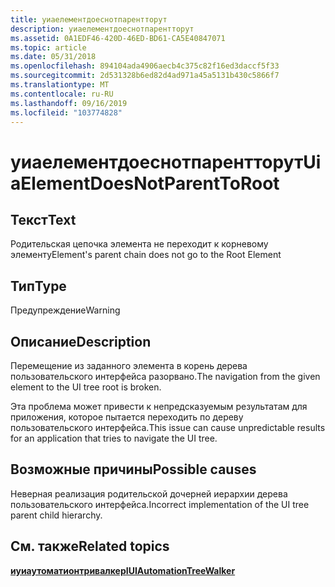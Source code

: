```yaml
---
title: уиаелементдоеснотпарентторут
description: уиаелементдоеснотпарентторут
ms.assetid: 0A1EDF46-420D-46ED-BD61-CA5E40847071
ms.topic: article
ms.date: 05/31/2018
ms.openlocfilehash: 894104ada4906aecb4c375c82f16ed3daccf5f33
ms.sourcegitcommit: 2d531328b6ed82d4ad971a45a5131b430c5866f7
ms.translationtype: MT
ms.contentlocale: ru-RU
ms.lasthandoff: 09/16/2019
ms.locfileid: "103774828"
---
```

# <a name="uiaelementdoesnotparenttoroot"></a><span data-ttu-id="c92ab-103">уиаелементдоеснотпарентторут</span><span class="sxs-lookup"><span data-stu-id="c92ab-103">UiaElementDoesNotParentToRoot</span></span>

## <a name="text"></a><span data-ttu-id="c92ab-104">Текст</span><span class="sxs-lookup"><span data-stu-id="c92ab-104">Text</span></span>

<span data-ttu-id="c92ab-105">Родительская цепочка элемента не переходит к корневому элементу</span><span class="sxs-lookup"><span data-stu-id="c92ab-105">Element's parent chain does not go to the Root Element</span></span>

## <a name="type"></a><span data-ttu-id="c92ab-106">Тип</span><span class="sxs-lookup"><span data-stu-id="c92ab-106">Type</span></span>

<span data-ttu-id="c92ab-107">Предупреждение</span><span class="sxs-lookup"><span data-stu-id="c92ab-107">Warning</span></span>

## <a name="description"></a><span data-ttu-id="c92ab-108">Описание</span><span class="sxs-lookup"><span data-stu-id="c92ab-108">Description</span></span>

<span data-ttu-id="c92ab-109">Перемещение из заданного элемента в корень дерева пользовательского интерфейса разорвано.</span><span class="sxs-lookup"><span data-stu-id="c92ab-109">The navigation from the given element to the UI tree root is broken.</span></span>

<span data-ttu-id="c92ab-110">Эта проблема может привести к непредсказуемым результатам для приложения, которое пытается переходить по дереву пользовательского интерфейса.</span><span class="sxs-lookup"><span data-stu-id="c92ab-110">This issue can cause unpredictable results for an application that tries to navigate the UI tree.</span></span>

## <a name="possible-causes"></a><span data-ttu-id="c92ab-111">Возможные причины</span><span class="sxs-lookup"><span data-stu-id="c92ab-111">Possible causes</span></span>

<span data-ttu-id="c92ab-112">Неверная реализация родительской дочерней иерархии дерева пользовательского интерфейса.</span><span class="sxs-lookup"><span data-stu-id="c92ab-112">Incorrect implementation of the UI tree parent child hierarchy.</span></span>

## <a name="related-topics"></a><span data-ttu-id="c92ab-113">См. также</span><span class="sxs-lookup"><span data-stu-id="c92ab-113">Related topics</span></span>

<dl> <dt>

[<span data-ttu-id="c92ab-114">**иуиаутоматионтривалкер**</span><span class="sxs-lookup"><span data-stu-id="c92ab-114">**IUIAutomationTreeWalker**</span></span>](/windows/desktop/api/UIAutomationClient/nn-uiautomationclient-iuiautomationtreewalker)
</dt> </dl>

 

 




